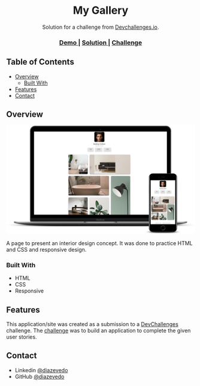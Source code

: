 <!-- Please update value in the {}  -->

<h1 align="center">My Gallery</h1>

<div align="center">
   Solution for a challenge from  <a href="http://devchallenges.io" target="_blank">Devchallenges.io</a>.
</div>

<div align="center">
  <h3>
    <a href="https://my-gallery.diazevedo.com/">
      Demo
    </a>
    <span> | </span>
    <a href="https://devchallenges.io/solutions/IZd1pxAxG4EIfZSwegQD">
      Solution
    </a>
    <span> | </span>
    <a href="https://devchallenges.io/challenges/gcbWLxG6wdennelX7b8I">
      Challenge
    </a>
  </h3>
</div>

## Table of Contents

- [Overview](#overview)
  - [Built With](#built-with)
- [Features](#features)
- [Contact](#contact)

## Overview

![screenshot](./src/.github/mockup.png)

A page to present an interior design concept. It was done to practice HTML and CSS and responsive design.

### Built With

- HTML
- CSS
- Responsive

## Features

This application/site was created as a submission to a [DevChallenges](https://devchallenges.io/challenges) challenge. The [challenge](https://devchallenges.io/challenges/gcbWLxG6wdennelX7b8I) was to build an application to complete the given user stories.

## Contact

- Linkedin [@diazevedo](https://www.linkedin.com/in/diazevedo/)
- GitHub [@diazevedo](https://github.com/diazevedo/)
